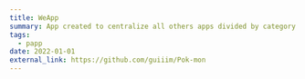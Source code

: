 ```yaml
---
title: WeApp
summary: App created to centralize all others apps divided by category
tags:
  - papp
date: 2022-01-01
external_link: https://github.com/guiiim/Pok-mon
---
```

